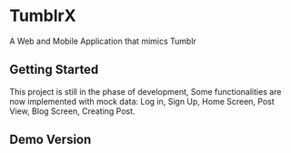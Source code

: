 # TumblrX
 A Web and Mobile Application that mimics Tumblr
 
 ## Getting Started
 This project is still in the phase of development, Some functionalities are now implemented with mock data: Log in, Sign Up, Home Screen, Post View, Blog Screen, Creating Post.
 
 ## Demo Version
